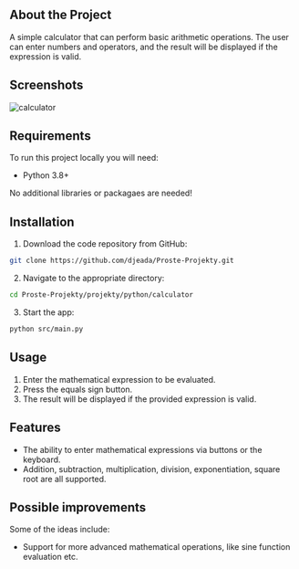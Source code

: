 ## About the Project

A simple calculator that can perform basic arithmetic operations.
The user can enter numbers and operators, and the result will be displayed if the expression is valid.

## Screenshots

![calculator](https://user-images.githubusercontent.com/37275728/188334898-ece55e10-0577-4c31-8e28-ab78739de2c4.gif)

## Requirements

To run this project locally you will need:

* Python 3.8+

No additional libraries or packagaes are needed!

## Installation

1. Download the code repository from GitHub: 
    
```Bash
git clone https://github.com/djeada/Proste-Projekty.git
```

2. Navigate to the appropriate directory:

```Bash
cd Proste-Projekty/projekty/python/calculator
```

3. Start the app:

```Bash
python src/main.py
```

## Usage

1. Enter the mathematical expression to be evaluated.
2. Press the equals sign button.
3. The result will be displayed if the provided expression is valid.

## Features

* The ability to enter mathematical expressions via buttons or the keyboard.
* Addition, subtraction, multiplication, division, exponentiation, square root are all supported. 

## Possible improvements

Some of the ideas include:

* Support for more advanced mathematical operations, like sine function evaluation etc.
